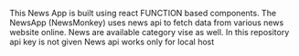 This News App is built using react FUNCTION based components. The NewsApp (NewsMonkey) uses news api to fetch data from various news website online. News are available category vise as well. In this repository api key is not given News api works only for local host
